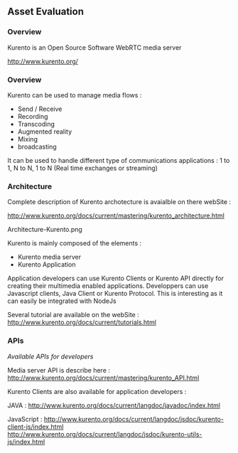 ## Asset Evaluation

### Overview

Kurento is an Open Source Software WebRTC media server

http://www.kurento.org/


### Overview

Kurento can be used to manage media flows :
- Send / Receive
- Recording
- Transcoding
- Augmented reality
- Mixing
- broadcasting

It can be used to handle different type of communications applications : 1 to 1, N to N, 1 to N
(Real time exchanges or streaming)


### Architecture

Complete description of Kurento archotecture is avaialble on there webSite :

http://www.kurento.org/docs/current/mastering/kurento_architecture.html


Architecture-Kurento.png

Kurento is mainly composed of the elements :
- Kurento media server
- Kurento Application

Application developers can use Kurento Clients or Kurento API directly for creating their multimedia enabled applications.
Developpers can use Javascript clients, Java Client or Kurento Protocol. This is interesting as it can easily be integrated with NodeJs

Several tutorial are available on the webSite : http://www.kurento.org/docs/current/tutorials.html



### APIs

*Available APIs for developers*

Media server API is describe here :
http://www.kurento.org/docs/current/mastering/kurento_API.html

Kurento Clients are also available for application developers :

JAVA :
http://www.kurento.org/docs/current/langdoc/javadoc/index.html

JavaScript :
http://www.kurento.org/docs/current/langdoc/jsdoc/kurento-client-js/index.html
http://www.kurento.org/docs/current/langdoc/jsdoc/kurento-utils-js/index.html

